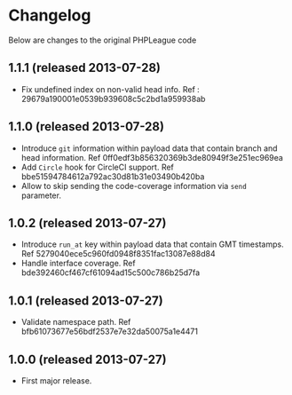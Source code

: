 Changelog
=========

Below are changes to the original PHPLeague code

## 1.1.1 (released 2013-07-28)

* Fix undefined index on non-valid head info. Ref : 29679a190001e0539b939608c5c2bd1a959938ab

## 1.1.0 (released 2013-07-28)

* Introduce `git` information within payload data that contain branch and head information. Ref 0ff0edf3b856320369b3de80949f3e251ec969ea
* Add `Circle` hook for CircleCI support. Ref bbe51594784612a792ac30d81b31e03490b420ba
* Allow to skip sending the code-coverage information via `send` parameter.

## 1.0.2 (released 2013-07-27)

* Introduce `run_at` key within payload data that contain GMT timestamps. Ref 5279040ece5c960fd0948f8351fac13087e88d84
* Handle interface coverage. Ref bde392460cf467cf61094ad15c500c786b25d7fa

## 1.0.1 (released 2013-07-27)

* Validate namespace path. Ref bfb61073677e56bdf2537e7e32da50075a1e4471

## 1.0.0 (released 2013-07-27)

* First major release.